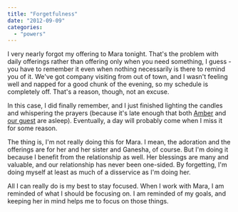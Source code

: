 ```yaml
---
title: "Forgetfulness"
date: "2012-09-09"
categories: 
  - "powers"
---
```


I very nearly forgot my offering to Mara tonight. That's the problem with daily offerings rather than offering only when you need something, I guess - you have to remember it even when nothing necessarily is there to remind you of it. We've got company visiting from out of town, and I wasn't feeling well and napped for a good chunk of the evening, so my schedule is completely off. That's a reason, though, not an excuse.

In this case, I did finally remember, and I just finished lighting the candles and whispering the prayers (because it's late enough that both [Amber](http://rippingback.wordpress.com) and [our guest](http://serpentinetom.wordpress.com/) are asleep). Eventually, a day will probably come when I miss it for some reason.

The thing is, I'm not really doing this for Mara. I mean, the adoration and the offerings are for her and her sister and Ganesha, of course. But I'm doing it because I benefit from the relationship as well. Her blessings are many and valuable, and our relationship has never been one-sided. By forgetting, I'm doing myself at least as much of a disservice as I'm doing her.

All I can really do is my best to stay focused. When I work with Mara, I am reminded of what I should be focusing on. I am reminded of my goals, and keeping her in mind helps me to focus on those things.
